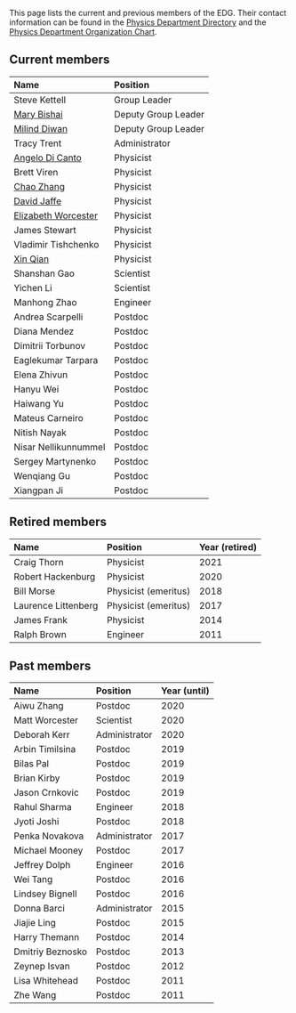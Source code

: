 This page lists the current and previous members of the EDG. Their contact information can be found in the [Physics Department Directory](https://www.bnl.gov/physics/people/) and the [Physics Department Organization Chart](https://www.phy.bnl.gov/OrgChart/OrgChart.pdf).

## Current members

| Name         | Position       |
|:-------------|:------------------|
| Steve Kettell | Group Leader |
| [Mary Bishai](https://www.bnl.gov/staff/mbishai) | Deputy Group Leader |
| [Milind Diwan](https://www.bnl.gov/staff/mdiwan) | Deputy Group Leader |
| Tracy Trent | Administrator |
| [Angelo Di Canto](https://www.bnl.gov/staff/dicanto) | Physicist |
| Brett Viren | Physicist |
| [Chao Zhang](https://www.bnl.gov/staff/czhang) | Physicist |
| [David Jaffe](https://www.phy.bnl.gov/~djaffe/) | Physicist |
| [Elizabeth Worcester](https://www.phy.bnl.gov/~etw/prof.html) | Physicist |
| James Stewart | Physicist |
| Vladimir Tishchenko | Physicist |
| [Xin Qian](https://www.bnl.gov/staff/xqian) | Physicist |
| Shanshan Gao | Scientist |
| Yichen Li | Scientist |
| Manhong Zhao | Engineer |
| Andrea Scarpelli | Postdoc |
| Diana Mendez | Postdoc |
| Dimitrii Torbunov | Postdoc |
| Eaglekumar Tarpara | Postdoc |
| Elena Zhivun | Postdoc |
| Hanyu Wei | Postdoc |
| Haiwang Yu | Postdoc |
| Mateus Carneiro | Postdoc |
| Nitish Nayak | Postdoc |
| Nisar Nellikunnummel | Postdoc |
| Sergey Martynenko | Postdoc |
| Wenqiang Gu | Postdoc |
| Xiangpan Ji | Postdoc |



## Retired members

| Name         | Position       | Year (retired)   |
|:-------------|:---------------|:---------------|
| Craig Thorn | Physicist | 2021 |
| Robert Hackenburg | Physicist | 2020 |
| Bill Morse | Physicist (emeritus) | 2018 |
| Laurence Littenberg | Physicist (emeritus) | 2017 |
| James Frank | Physicist | 2014 |
| Ralph Brown | Engineer | 2011 |

## Past members

| Name         | Position       | Year (until)   |
|:-------------|:---------------|:-------------|
| Aiwu Zhang | Postdoc | 2020 |
| Matt Worcester | Scientist | 2020 |
| Deborah Kerr | Administrator | 2020 |
| Arbin Timilsina | Postdoc | 2019 |
| Bilas Pal | Postdoc | 2019 |
| Brian Kirby | Postdoc | 2019 |
| Jason Crnkovic | Postdoc | 2019 |
| Rahul Sharma | Engineer | 2018 |
| Jyoti Joshi | Postdoc | 2018 |
| Penka Novakova | Administrator | 2017 |
| Michael Mooney | Postdoc | 2017 |
| Jeffrey Dolph | Engineer | 2016 |
| Wei Tang | Postdoc | 2016 |
| Lindsey Bignell | Postdoc | 2016 |
| Donna Barci | Administrator | 2015 |
| Jiajie Ling | Postdoc | 2015 |
| Harry Themann | Postdoc | 2014 |
| Dmitriy Beznosko | Postdoc | 2013 |
| Zeynep Isvan | Postdoc | 2012 |
| Lisa Whitehead | Postdoc | 2011 |
| Zhe Wang | Postdoc | 2011 |






